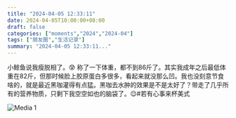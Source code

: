 ```yaml
---
title: "2024-04-05 12:33:11"
date: 2024-04-05T10:00:00+08:00
draft: false
categories: ["moments","2024","2024-04"]
tags: ["朋友圈","生活记录"]
summary: "2024-04-05 12:33:11..."
---
```


小鲸鱼说我瘦脱相了。😰 称了一下体重，都不到86斤了。其实我成年之后最低体重在82斤，但那时候脸上胶原蛋白多很多，看起来就没那么凹。我也没刻意节食啥的，就是最近黑咖灌得有点猛。黑咖去水肿的效果是不是太好了？带走了几乎所有的营养物质，只剩下我空空如也的脑袋了。😌
​
​#若有心事来杯美式

![Media 1](/Moments/photos/2024-04-05/202404051233110.jpg)


